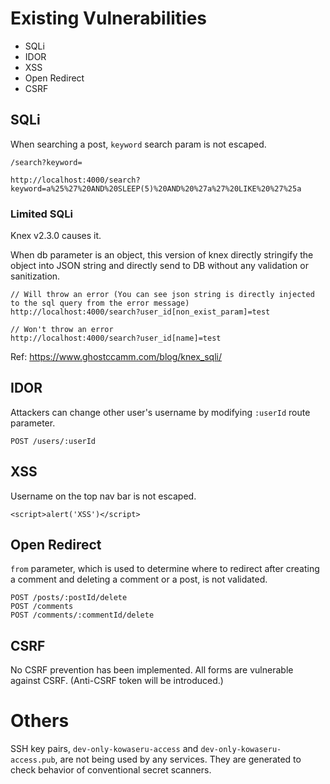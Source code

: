 # Existing Vulnerabilities

- SQLi
- IDOR
- XSS
- Open Redirect
- CSRF

## SQLi

When searching a post, `keyword` search param is not escaped.

```
/search?keyword=
```

```
http://localhost:4000/search?keyword=a%25%27%20AND%20SLEEP(5)%20AND%20%27a%27%20LIKE%20%27%25a
```

### Limited SQLi

Knex v2.3.0 causes it.

When db parameter is an object, this version of knex directly stringify the object into JSON string and directly send to DB without any validation or sanitization.

```
// Will throw an error (You can see json string is directly injected to the sql query from the error message)
http://localhost:4000/search?user_id[non_exist_param]=test

// Won't throw an error
http://localhost:4000/search?user_id[name]=test
```

Ref: https://www.ghostccamm.com/blog/knex_sqli/

## IDOR

Attackers can change other user's username by modifying `:userId` route parameter.

```
POST /users/:userId
```

## XSS

Username on the top nav bar is not escaped.

```
<script>alert('XSS')</script>
```

## Open Redirect

`from` parameter, which is used to determine where to redirect after creating a comment and deleting a comment or a post, is not validated.

```
POST /posts/:postId/delete
POST /comments
POST /comments/:commentId/delete
```

## CSRF

No CSRF prevention has been implemented. All forms are vulnerable against CSRF. (Anti-CSRF token will be introduced.)

# Others

SSH key pairs, `dev-only-kowaseru-access` and `dev-only-kowaseru-access.pub`, are not being used by any services. They are generated to check behavior of conventional secret scanners.

